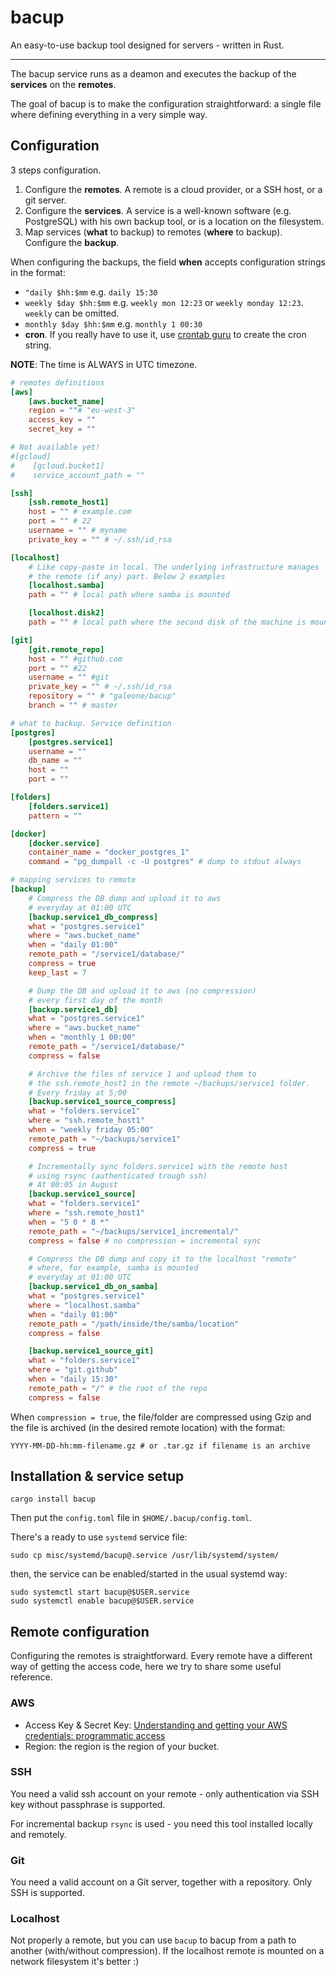 # bacup

An easy-to-use backup tool designed for servers - written in Rust.

---

The bacup service runs as a deamon and executes the backup of the **services** on the **remotes**.

The goal of bacup is to make the configuration straightforward: a single file where defining everything in a very simple way.

## Configuration

3 steps configuration.

1. Configure the **remotes**. A remote is a cloud provider, or a SSH host, or a git server.
2. Configure the **services**. A service is a well-known software (e.g. PostgreSQL) with his own backup tool, or is a location on the filesystem.
3. Map services (**what** to backup) to remotes (**where** to backup). Configure the **backup**.

When configuring the backups, the field **when** accepts configuration strings in the format:

- `"daily $hh:$mm` e.g. `daily 15:30`
- `weekly $day $hh:$mm` e.g. `weekly mon 12:23` or `weekly monday 12:23`. `weekly` can be omitted.
- `monthly $day $hh:$mm` e.g. `monthly 1 00:30`
- **cron**. If you really have to use it, use [crontab guru](https://crontab.guru/) to create the cron string.

**NOTE**: The time is ALWAYS in UTC timezone.

```toml
# remotes definitions
[aws]
    [aws.bucket_name]
    region = ""# "eu-west-3"
    access_key = ""
    secret_key = ""

# Not available yet!
#[gcloud]
#    [gcloud.bucket1]
#    service_account_path = ""

[ssh]
    [ssh.remote_host1]
    host = "" # example.com
    port = "" # 22
    username = "" # myname
    private_key = "" # ~/.ssh/id_rsa

[localhost]
    # Like copy-paste in local. The underlying infrastructure manages
    # the remote (if any) part. Below 2 examples
    [localhost.samba]
    path = "" # local path where samba is mounted

    [localhost.disk2]
    path = "" # local path where the second disk of the machine is mounted

[git]
    [git.remote_repo]
    host = "" #github.com
    port = "" #22
    username = "" #git
    private_key = "" # ~/.ssh/id_rsa
    repository = "" # "galeone/bacup"
    branch = "" # master

# what to backup. Service definition
[postgres]
    [postgres.service1]
    username = ""
    db_name = ""
    host = ""
    port = ""

[folders]
    [folders.service1]
    pattern = ""

[docker]
    [docker.service]
    container_name = "docker_postgres_1"
    command = "pg_dumpall -c -U postgres" # dump to stdout always

# mapping services to remote
[backup]
    # Compress the DB dump and upload it to aws
    # everyday at 01:00 UTC
    [backup.service1_db_compress]
    what = "postgres.service1"
    where = "aws.bucket_name"
    when = "daily 01:00"
    remote_path = "/service1/database/"
    compress = true
    keep_last = 7

    # Dump the DB and upload it to aws (no compression)
    # every first day of the month
    [backup.service1_db]
    what = "postgres.service1"
    where = "aws.bucket_name"
    when = "monthly 1 00:00"
    remote_path = "/service1/database/"
    compress = false

    # Archive the files of service 1 and upload them to
    # the ssh.remote_host1 in the remote ~/backups/service1 folder.
    # Every friday at 5:00
    [backup.service1_source_compress]
    what = "folders.service1"
    where = "ssh.remote_host1"
    when = "weekly friday 05:00"
    remote_path = "~/backups/service1"
    compress = true

    # Incrementally sync folders.service1 with the remote host
    # using rsync (authenticated trough ssh)
    # At 00:05 in August
    [backup.service1_source]
    what = "folders.service1"
    where = "ssh.remote_host1"
    when = "5 0 * 8 *"
    remote_path = "~/backups/service1_incremental/"
    compress = false # no compression = incremental sync

    # Compress the DB dump and copy it to the localhost "remote"
    # where, for example, samba is mounted
    # everyday at 01:00 UTC
    [backup.service1_db_on_samba]
    what = "postgres.service1"
    where = "localhost.samba"
    when = "daily 01:00"
    remote_path = "/path/inside/the/samba/location"
    compress = false

    [backup.service1_source_git]
    what = "folders.service1"
    where = "git.github"
    when = "daily 15:30"
    remote_path = "/" # the root of the repo
    compress = false
```

When `compression = true`, the file/folder are compressed using Gzip and the file is archived (in the desired remote location) with the format:

```
YYYY-MM-DD-hh:mm-filename.gz # or .tar.gz if filename is an archive
```

## Installation & service setup

```
cargo install bacup
```

Then put the `config.toml` file in `$HOME/.bacup/config.toml`.

There's a ready to use `systemd` service file:

```
sudo cp misc/systemd/bacup@.service /usr/lib/systemd/system/
```

then, the service can be enabled/started in the usual systemd way:

```
sudo systemctl start bacup@$USER.service
sudo systemctl enable bacup@$USER.service
```

## Remote configuration

Configuring the remotes is straightforward. Every remote have a different way of getting the access code, here we try to share some useful reference.

### AWS

- Access Key & Secret Key: [Understanding and getting your AWS credentials: programmatic access](https://docs.aws.amazon.com/general/latest/gr/aws-sec-cred-types.html#access-keys-and-secret-access-keys)
- Region: the region is the region of your bucket.

### SSH

You need a valid ssh account on your remote - only authentication via SSH key without passphrase is supported.

For incremental backup `rsync` is used - you need this tool installed locally and remotely.

### Git

You need a valid account on a Git server, together with a repository. Only SSH is supported.

### Localhost

Not properly a remote, but you can use `bacup` to bacup from a path to another (with/without compression). If the localhost remote is mounted on a network filesystem it's better :)
